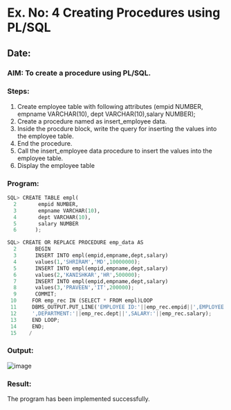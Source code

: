# Ex. No: 4 Creating Procedures using PL/SQL

## Date:

### AIM: To create a procedure using PL/SQL.

### Steps:
1. Create employee table with following attributes (empid NUMBER, empname VARCHAR(10), dept VARCHAR(10),salary NUMBER);
2. Create a procedure named as insert_employee data.
3. Inside the procdure block, write the query for inserting the values into the employee table.
4. End the procedure.
5. Call the insert_employee data procedure to insert the values into the employee table.
6. Display the employee table

### Program:
```py
SQL> CREATE TABLE empl(
  2       empid NUMBER,
  3       empname VARCHAR(10),
  4       dept VARCHAR(10),
  5       salary NUMBER
  6      );

SQL> CREATE OR REPLACE PROCEDURE emp_data AS
  2      BEGIN
  3      INSERT INTO empl(empid,empname,dept,salary)
  4      values(1,'SHRIRAM','MD',10000000);
  5      INSERT INTO empl(empid,empname,dept,salary)
  6      values(2,'KANISHKAR','HR',500000);
  7      INSERT INTO empl(empid,empname,dept,salary)
  8      values(3,'PRAVEEN','IT',200000);
  9      COMMIT;
 10     FOR emp_rec IN (SELECT * FROM empl)LOOP
 11     DBMS_OUTPUT.PUT_LINE('EMPLOYEE ID:'||emp_rec.empid||',EMPLOYEE NAME:'|| emp_rec.empname||
 12     ',DEPARTMENT:'||emp_rec.dept||',SALARY:'||emp_rec.salary);
 13     END LOOP;
 14     END;
 15    /
```
### Output:
![image](https://github.com/kanishka2305/Ex-4-Creating-Procedures-using-PL-SQL/assets/113497357/7e21c1e0-eb81-432a-b7ff-c69f957fde77)

### Result:
The program has been implemented successfully.
